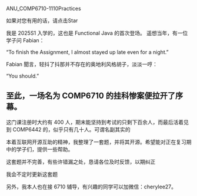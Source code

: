 ANU_COMP6710-1110Practices

如果对您有用的话，请点击Star

我是 2025S1 入学的，这也是 Functional Java 的首次登场。
遥想当年，有一位学子问 Fabian：

“To finish the Assignment, I almost stayed up late even for a night.”

Fabian 聞言，轻抖了抖那并不存在的奥地利风格胡子，淡淡一哼：

“You should.”

至此，一场名为 COMP6710 的挂科惨案便拉开了序幕。
---

这门课注册时大约有 400 人，期末能坚持到考试的只剩下百余人，而最后活着见到 COMP6442 的，似乎只有几十人。可谓名副其实的

本着互联网开源互助的精神，我整理了一套题，并将其开源。希望能对正在复习期中的学子们，提供一些帮助。

这套题并不完善，有些许错漏之处，恳请各位及时反馈，以期纠正

我会不定时更新这套题


另外，我本人也在接 6710 辅导，有兴趣的同学可以加微信：cherylee27。






